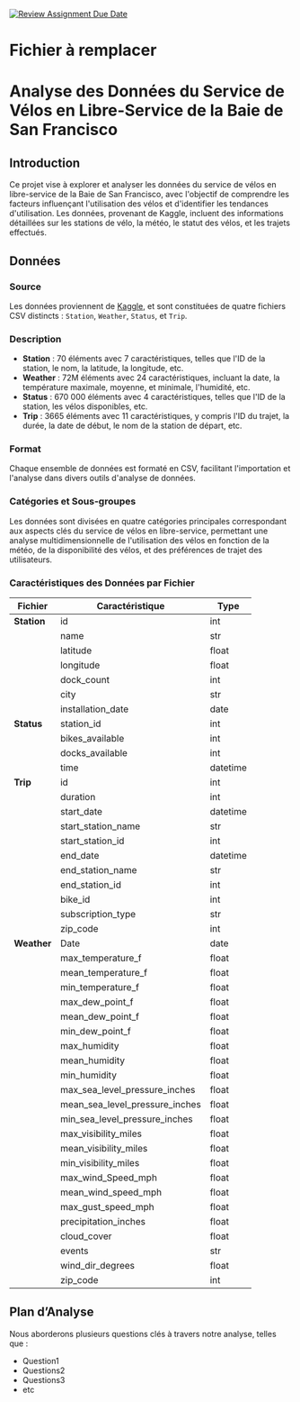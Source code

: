 [![Review Assignment Due Date](https://classroom.github.com/assets/deadline-readme-button-24ddc0f5d75046c5622901739e7c5dd533143b0c8e959d652212380cedb1ea36.svg)](https://classroom.github.com/a/Fj4cXJY4)
# Fichier à remplacer

# Analyse des Données du Service de Vélos en Libre-Service de la Baie de San Francisco

## Introduction

Ce projet vise à explorer et analyser les données du service de vélos en libre-service de la Baie de San Francisco, avec l'objectif de comprendre les facteurs influençant l'utilisation des vélos et d'identifier les tendances d'utilisation. Les données, provenant de Kaggle, incluent des informations détaillées sur les stations de vélo, la météo, le statut des vélos, et les trajets effectués.

## Données

### Source

Les données proviennent de [Kaggle](https://www.kaggle.com/datasets/benhamner/sf-bay-area-bike-share?select=trip.csv), et sont constituées de quatre fichiers CSV distincts : `Station`, `Weather`, `Status`, et `Trip`. 

### Description

- **Station** : 70 éléments avec 7 caractéristiques, telles que l'ID de la station, le nom, la latitude, la longitude, etc.
- **Weather** : 72M éléments avec 24 caractéristiques, incluant la date, la température maximale, moyenne, et minimale, l'humidité, etc.
- **Status** : 670 000 éléments avec 4 caractéristiques, telles que l'ID de la station, les vélos disponibles, etc.
- **Trip** : 3665 éléments avec 11 caractéristiques, y compris l'ID du trajet, la durée, la date de début, le nom de la station de départ, etc.

### Format

Chaque ensemble de données est formaté en CSV, facilitant l'importation et l'analyse dans divers outils d'analyse de données.

### Catégories et Sous-groupes

Les données sont divisées en quatre catégories principales correspondant aux aspects clés du service de vélos en libre-service, permettant une analyse multidimensionnelle de l'utilisation des vélos en fonction de la météo, de la disponibilité des vélos, et des préférences de trajet des utilisateurs.

### Caractéristiques des Données par Fichier

| Fichier  | Caractéristique                | Type        |
|----------|--------------------------------|-------------|
| **Station** | id                         | int         |
|          | name                       | str         |
|          | latitude                   | float       |
|          | longitude                  | float       |
|          | dock_count                 | int         |
|          | city                       | str         |
|          | installation_date          | date        |
| **Status**  | station_id                  | int         |
|          | bikes_available            | int         |
|          | docks_available            | int         |
|          | time                       | datetime    |
| **Trip**    | id                         | int         |
|          | duration                   | int         |
|          | start_date                 | datetime    |
|          | start_station_name         | str         |
|          | start_station_id           | int         |
|          | end_date                   | datetime    |
|          | end_station_name           | str         |
|          | end_station_id             | int         |
|          | bike_id                    | int         |
|          | subscription_type          | str         |
|          | zip_code                   | int         |
| **Weather** | Date                      | date        |
|          | max_temperature_f          | float       |
|          | mean_temperature_f         | float       |
|          | min_temperature_f          | float       |
|          | max_dew_point_f            | float       |
|          | mean_dew_point_f           | float       |
|          | min_dew_point_f            | float       |
|          | max_humidity               | float       |
|          | mean_humidity              | float       |
|          | min_humidity               | float       |
|          | max_sea_level_pressure_inches |    float         |
|          | mean_sea_level_pressure_inches |    float         |
|          | min_sea_level_pressure_inches |     float        |
|          | max_visibility_miles       |      float       |
|          | mean_visibility_miles      |      float       |
|          | min_visibility_miles       |      float       |
|          | max_wind_Speed_mph         |      float       |
|          | mean_wind_speed_mph        |     float        |
|          | max_gust_speed_mph         |     float        |
|          | precipitation_inches       |     float        |
|          | cloud_cover                |      float       |
|          | events                     |    str         |
|          | wind_dir_degrees           |      float       |
|          | zip_code                   | int         |


## Plan d’Analyse

Nous aborderons plusieurs questions clés à travers notre analyse, telles que :

- Question1
- Questions2
- Questions3
- etc


